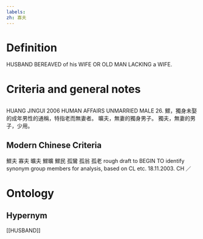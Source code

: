```yaml
---
labels: 
zh: 寡夫 
---
```


# Definition
HUSBAND BEREAVED of his WIFE OR OLD MAN LACKING a WIFE.
# Criteria and general notes
## 
HUANG JINGUI 2006
HUMAN AFFAIRS UNMARRIED MALE 26.
鰥，獨身未娶的成年男性的通稱，特指老而無妻者。
曠夫，無妻的獨身男子。
獨夫，無妻的男子，少用。
## Modern Chinese Criteria
鰥夫
寡夫
曠夫
鰥曠
鰥民
孤鸞
孤翁
孤老
rough draft to BEGIN TO identify synonym group members for analysis, based on CL etc. 18.11.2003. CH ／
# Ontology

## Hypernym
[[HUSBAND]]